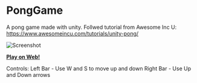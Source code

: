 # PongGame
A pong game made with unity. Follwed tutorial from Awesome Inc U: https://www.awesomeincu.com/tutorials/unity-pong/

![Screenshot](https://www.google.com/search?q=unity+pong+game&client=firefox-b-ab&source=lnms&tbm=isch&sa=X&ved=0ahUKEwjF4KzdxbLeAhUZeH0KHYwnC54Q_AUIDigB&biw=1920&bih=944#imgrc=Hlp7mquU-bo27M:)

**[Play on Web!](http://KayleneRameka.github.io/)**

Controls:
Left Bar - Use W and S to move up and down
Right Bar - Use Up and Down arrows
